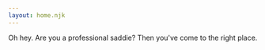 ```yaml
---
layout: home.njk
---
```


Oh hey. Are you a professional saddie? Then you've come to the right place.
